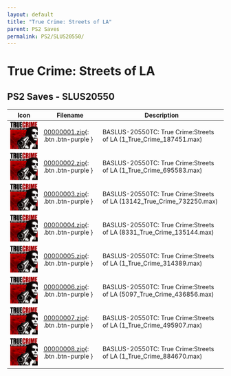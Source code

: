 ```yaml
---
layout: default
title: "True Crime: Streets of LA"
parent: PS2 Saves
permalink: PS2/SLUS20550/
---
```

# True Crime: Streets of LA

## PS2 Saves - SLUS20550

| Icon | Filename | Description |
|------|----------|-------------|
| ![True Crime: Streets of LA](icon0.png) | [00000001.zip](00000001.zip){: .btn .btn-purple } | BASLUS-20550TC: True Crime:Streets of LA (1_True_Crime_187451.max) |
| ![True Crime: Streets of LA](icon0.png) | [00000002.zip](00000002.zip){: .btn .btn-purple } | BASLUS-20550TC: True Crime:Streets of LA (1_True_Crime_695583.max) |
| ![True Crime: Streets of LA](icon0.png) | [00000003.zip](00000003.zip){: .btn .btn-purple } | BASLUS-20550TC: True Crime:Streets of LA (13142_True_Crime_732250.max) |
| ![True Crime: Streets of LA](icon0.png) | [00000004.zip](00000004.zip){: .btn .btn-purple } | BASLUS-20550TC: True Crime:Streets of LA (8331_True_Crime_135144.max) |
| ![True Crime: Streets of LA](icon0.png) | [00000005.zip](00000005.zip){: .btn .btn-purple } | BASLUS-20550TC: True Crime:Streets of LA (1_True_Crime_314389.max) |
| ![True Crime: Streets of LA](icon0.png) | [00000006.zip](00000006.zip){: .btn .btn-purple } | BASLUS-20550TC: True Crime:Streets of LA (5097_True_Crime_436856.max) |
| ![True Crime: Streets of LA](icon0.png) | [00000007.zip](00000007.zip){: .btn .btn-purple } | BASLUS-20550TC: True Crime:Streets of LA (1_True_Crime_495907.max) |
| ![True Crime: Streets of LA](icon0.png) | [00000008.zip](00000008.zip){: .btn .btn-purple } | BASLUS-20550TC: True Crime:Streets of LA (1_True_Crime_884670.max) |
